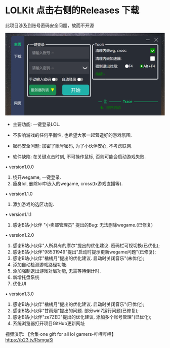 # LOLKit 点击右侧的Releases 下载
此项目涉及到账号密码安全问题，故而不开源

![image](GUI.png)

* 主要功能: 一键登录LOL.
 
* 不影响游戏的任何平衡性, 也希望大家一起营造好的游戏氛围.

* 密码安全问题: 加密了账号密码, 为了小伙伴安心, 不考虑联网.

* 软件缺陷: 在关键点击时刻, 不可操作鼠标, 否则可能会启动游戏失败.

• version1.0.0
1. 绕开wegame, 一键登录.
2. 瘦身lol, 删除lol中嵌入的wegame, cross(tx游戏直播等).

• version1.1.0
1. 添加游戏的选区功能.

• version1.1.1
1. 感谢B站小伙伴 "小卖部管理员" 提出的Bug: 无法删除wegame.(已修复)

• version1.2.0
1. 感谢B站小伙伴"人所具有的摩尔"提出的优化建议. 密码栏可视切换(已优化);
2. 感谢B站小伙伴"98531949"提出"启动时提示更新wegame问题"(已修复);
3. 感谢B站小伙伴"橘橘月"提出的优化建议. 启动时关闭音乐"(未优化);
4. 添加自动检测游戏路径功能.
5. 添加强制退出游戏对局功能, 无需等待倒计时.
6. 新增托盘系统
7. 优化UI
  
• version1.3.0
1. 感谢B站小伙伴"橘橘月"提出的优化建议. 启动时关闭音乐"(已优化);
2. 感谢B站小伙伴"甘雨烟"提出的问题. 部分win7运行问题(已修复);
3. 感谢B站小伙伴"ze7ZED"提出的优化建议. 添加多个账号管理"(已优化);
4. 系统浏览器打开项目GitHub更新网址

视频演示:
【合集·one gift for all lol gamers-哔哩哔哩】 https://b23.tv/RsmgaSi